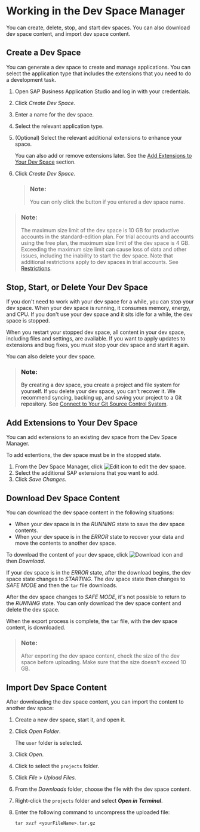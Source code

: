 <!-- loioad40d52d0bea4d79baaf9626509caf33 -->

# Working in the Dev Space Manager

You can create, delete, stop, and start dev spaces. You can also download dev space content, and import dev space content.



<a name="loioad40d52d0bea4d79baaf9626509caf33__section_bpd_nst_njb"/>

## Create a Dev Space

You can generate a dev space to create and manage applications. You can select the application type that includes the extensions that you need to do a development task.

1.  Open SAP Business Application Studio and log in with your credentials.
2.  Click *Create Dev Space*.
3.  Enter a name for the dev space.
4.  Select the relevant application type.
5.  \(Optional\) Select the relevant additional extensions to enhance your space.

    You can also add or remove extensions later. See the [Add Extensions to Your Dev Space](working-in-the-dev-space-manager-ad40d52.md#loioad40d52d0bea4d79baaf9626509caf33__section_s2p_4ts_fnb) section.

6.  Click *Create Dev Space*.

    > ### Note:  
    > You can only click the button if you entered a dev space name.


> ### Note:  
> The maximum size limit of the dev space is 10 GB for productive accounts in the standard-edition plan. For trial accounts and accounts using the free plan, the maximum size limit of the dev space is 4 GB. Exceeding the maximum size limit can cause loss of data and other issues, including the inability to start the dev space. Note that additional restrictions apply to dev spaces in trial accounts. See [Restrictions](restrictions-a45742a.md).



<a name="loioad40d52d0bea4d79baaf9626509caf33__section_b3b_1gs_33b"/>

## Stop, Start, or Delete Your Dev Space

If you don't need to work with your dev space for a while, you can stop your dev space. When your dev space is running, it consumes memory, energy, and CPU. If you don't use your dev space and it sits idle for a while, the dev space is stopped.

When you restart your stopped dev space, all content in your dev space, including files and settings, are available. If you want to apply updates to extensions and bug fixes, you must stop your dev space and start it again.

You can also delete your dev space.

> ### Note:  
> By creating a dev space, you create a project and file system for yourself. If you delete your dev space, you can't recover it. We recommend syncing, backing up, and saving your project to a Git repository. See [Connect to Your Git Source Control System](connect-to-your-git-source-control-system-e7a42bc.md).



<a name="loioad40d52d0bea4d79baaf9626509caf33__section_s2p_4ts_fnb"/>

## Add Extensions to Your Dev Space

You can add extensions to an existing dev space from the Dev Space Manager.

To add extentions, the dev space must be in the stopped state.

1.  From the Dev Space Manager, click ![Edit icon](images/Edit_Dev_Space_Button_7f87f6e.jpg) to edit the dev space.
2.  Select the additional SAP extensions that you want to add.
3.  Click *Save Changes*.



<a name="loioad40d52d0bea4d79baaf9626509caf33__section_b5r_zhm_5jb"/>

## Download Dev Space Content

You can download the dev space content in the following situations:

-   When your dev space is in the *RUNNING* state to save the dev space contents.
-   When your dev space is in the *ERROR* state to recover your data and move the contents to another dev space.

To download the content of your dev space, click ![Download icon](images/Download_Dev_space_content_87493f9.png) and then *Download*.

If your dev space is in the *ERROR* state, after the download begins, the dev space state changes to *STARTING*. The dev space state then changes to *SAFE MODE* and then the `tar` file downloads.

After the dev space changes to *SAFE MODE*, it's not possible to return to the *RUNNING* state. You can only download the dev space content and delete the dev space.

When the export process is complete, the `tar` file, with the dev space content, is downloaded.

> ### Note:  
> After exporting the dev space content, check the size of the dev space before uploading. Make sure that the size doesn't exceed 10 GB.



<a name="loioad40d52d0bea4d79baaf9626509caf33__section_kjb_krb_hmb"/>

## Import Dev Space Content

After downloading the dev space content, you can import the content to another dev space:

1.  Create a new dev space, start it, and open it.
2.  Click *Open Folder*.

    The `user` folder is selected.

3.  Click *Open*.
4.  Click to select the `projects` folder.
5.  Click *File* \> *Upload Files*.
6.  From the *Downloads* folder, choose the file with the dev space content.
7.  Right-click the `projects` folder and select ***Open in Terminal***.
8.  Enter the following command to uncompress the uploaded file:

    ```
    tar xvzf <yourFileName>.tar.gz
    ```



